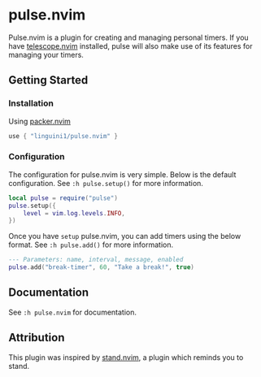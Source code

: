 # pulse.nvim

Pulse.nvim is a plugin for creating and managing personal timers. If you have
[telescope.nvim](https://github.com/nvim-telescope/telescope.nvim) installed, pulse will also make use of its features
for managing your timers.

## Getting Started

### Installation

Using [packer.nvim](https://github.com/wbthomason/packer.nvim)

```lua
use { "linguini1/pulse.nvim" }
```

### Configuration

The configuration for pulse.nvim is very simple. Below is the default configuration. See `:h pulse.setup()` for more
information.

```lua
local pulse = require("pulse")
pulse.setup({
    level = vim.log.levels.INFO,
})
```

Once you have `setup` pulse.nvim, you can add timers using the below format. See `:h pulse.add()` for more information.

```lua
--- Parameters: name, interval, message, enabled
pulse.add("break-timer", 60, "Take a break!", true)
```

## Documentation

See `:h pulse.nvim` for documentation.

## Attribution

This plugin was inspired by [stand.nvim](https://github.com/mvllow/stand.nvim), a plugin which reminds you to stand.
